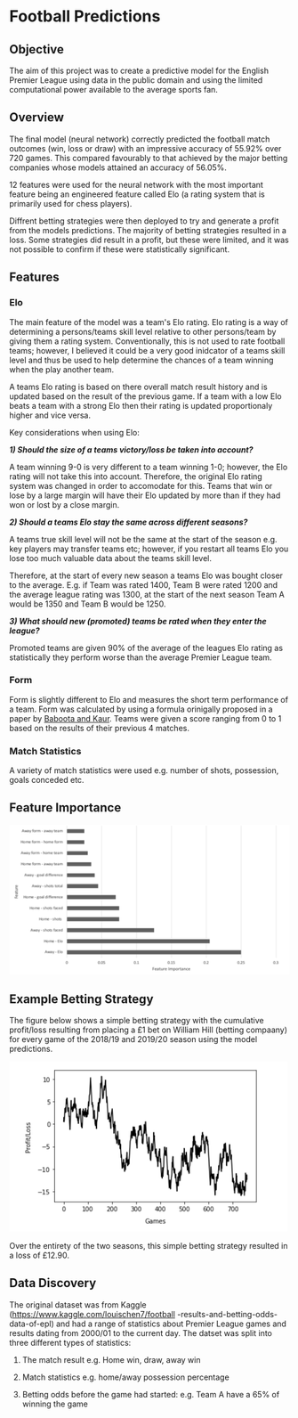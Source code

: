 # Football Predictions

## Objective 

The aim of this project was to create a predictive model for the English Premier League using data in the public domain and using the limited computational power available to the average sports fan. 

## Overview

The final model (neural network) correctly predicted the football match outcomes (win, loss or draw) with an impressive accuracy of 55.92% over 720 games. This compared favourably to that achieved by the major betting companies whose models attained an accuracy of 56.05%.

12 features were used for the neural network with the most important feature being an engineered feature called Elo (a rating system that is primarily used for chess players).

Diffrent betting strategies were then deployed to try and generate a profit from the models predictions. The majority of betting strategies resulted in a loss. Some strategies did result in a profit, but these were limited, and it was not possible to confirm if these were statistically significant.

## Features 

### Elo
The main feature of the model was a team's Elo rating. Elo rating is a way of determining a persons/teams skill level relative to other persons/team by giving them a rating system. Conventionally, this is not used to rate football teams; however, I believed it could be a very good inidcator of a teams skill level and thus be used to help determine the chances of a team winning when the play another team.

A teams Elo rating is based on there overall match result history and is updated based on the result of the previous game. If a team with a low Elo beats a team with a strong Elo then their rating is updated proportionaly higher and vice versa.

Key considerations when using Elo:

___1) Should the size of a teams victory/loss be taken into account?___

A team winning 9-0 is very different to a team winning 1-0; however, the Elo rating will not take this into account. Therefore, the original Elo rating system was changed in order to accomodate for this. Teams that win or lose by a large margin will have their Elo updated by more than if they had won or lost by a close margin.

___2) Should a teams Elo stay the same across different seasons?___

A teams true skill level will not be the same at the start of the season e.g. key players may transfer teams etc; however, if you restart all teams Elo you lose too much valuable data about the teams skill level.

Therefore, at the start of every new season a teams Elo was bought closer to the average. E.g. if Team was rated 1400, Team B were rated 1200 and the average league rating was 1300, at the start of the next season Team A would be 1350 and Team B would be 1250.

___3) What should new (promoted) teams be rated when they enter the league?___

Promoted teams are given 90% of the average of the leagues Elo rating as statistically they perform worse than the average Premier League team.

### Form 

Form is slightly different to Elo and measures the short term performance of a team. Form was calculated by using a formula orinigally proposed in a paper by [Baboota and Kaur](https://ideas.repec.org/a/eee/intfor/v35y2019i2p741-755.html). Teams were given a score ranging from 0 to 1 based on the results of their previous 4 matches.

### Match Statistics 

A variety of match statistics were used e.g. number of shots, possession, goals conceded etc.

## Feature Importance

<img src="graphs/feature_importance.png" alt="Feature Importance Graph" width="700"/>

## Example Betting Strategy 

The figure below shows a simple betting strategy with the cumulative profit/loss resulting from placing a £1 bet on William Hill (betting compaany) for every game of the 2018/19 and 2019/20 season using the model predictions.  

<img src="graphs/simple_betting.png" alt="Feature Importance Graph" width="500"/>

Over the entirety of the two seasons, this simple betting strategy resulted in a loss of £12.90. 

## Data Discovery

The original dataset was from Kaggle (https://www.kaggle.com/louischen7/football -results-and-betting-odds-data-of-epl) and had a range of statistics about Premier League games and results dating from 2000/01 to the current day. The datset was split into three different types of statistics:

1) The match result e.g. Home win, draw, away win

2) Match statistics e.g. home/away possession percentage

3) Betting odds before the game had started: e.g. Team A have a 65% of winning the game

